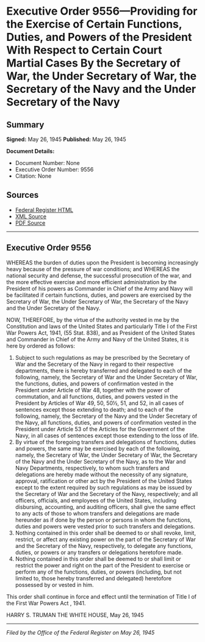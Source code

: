 # Executive Order 9556—Providing for the Exercise of Certain Functions, Duties, and Powers of the President With Respect to Certain Court Martial Cases By the Secretary of War, the Under Secretary of War, the Secretary of the Navy and the Under Secretary of the Navy

## Summary

**Signed:** May 26, 1945
**Published:** May 26, 1945

**Document Details:**
- Document Number: None
- Executive Order Number: 9556
- Citation: None

## Sources
- [Federal Register HTML](https://www.presidency.ucsb.edu/documents/executive-order-9556-providing-for-the-exercise-certain-functions-duties-and-powers-the)
- [XML Source](None)
- [PDF Source](None)

---

## Executive Order 9556

WHEREAS the burden of duties upon the President is becoming increasingly heavy because of the pressure of war conditions; and
WHEREAS the national security and defense, the successful prosecution of the war, and the more effective exercise and more efficient administration by the President of his powers as Commander in Chief of the Army and Navy will be facilitated if certain functions, duties, and powers are exercised by the Secretary of War, the Under Secretary of War, the Secretary of the Navy and the Under Secretary of the Navy.

NOW, THEREFORE, by the virtue of the authority vested in me by the Constitution and laws of the United States and particularly Title I of the First War Powers Act, 1941, (55 Stat. 838), and as President of the United States and Commander in Chief of the Army and Navy of the United States, it is here by ordered as follows:
1. Subject to such regulations as may be prescribed by the Secretary of War and the Secretary of the Navy in regard to their respective departments, there is hereby transferred and delegated to each of the following, namely, the Secretary of War and the Under Secretary of War, the functions, duties, and powers of confirmation vested in the President under Article of War 48, together with the power of commutation, and all functions, duties, and powers vested in the President by Articles of War 49, 50, 50½, 51, and 52, in all cases of sentences except those extending to death; and to each of the following, namely, the Secretary of the Navy and the Under Secretary of the Navy, all functions, duties, and powers of confirmation vested in the President under Article 53 of the Articles for the Government of the Navy, in all cases of sentences except those extending to the loss of life.
2. By virtue of the foregoing transfers and delegations of functions, duties and powers, the same may be exercised by each of the following, namely, the Secretary of War, the Under Secretary of War, the Secretary of the Navy and the Under Secretary of the Navy, as to the War and Navy Departments, respectively, to whom such transfers and delegations are hereby made without the necessity of any signature, approval, ratification or other act by the President of the United States except to the extent required by such regulations as may be issued by the Secretary of War and the Secretary of the Navy, respectively; and all officers, officials, and employees of the United States, including disbursing, accounting, and auditing officers, shall give the same effect to any acts of those to whom transfers and delegations are made hereunder as if done by the person or persons in whom the functions, duties and powers were vested prior to such transfers and delegations.
3. Nothing contained in this order shall be deemed to or shall revoke, limit, restrict, or affect any existing power on the part of the Secretary of War and the Secretary of the Navy, respectively, to delegate any functions, duties, or powers or any transfers or delegations heretofore made.
4. Nothing contained in this order shall be deemed to or shall limit or restrict the power and right on the part of the President to exercise or perform any of the functions, duties, or powers (including, but not limited to, those hereby transferred and delegated) heretofore possessed by or vested in him.

This order shall continue in force and effect until the termination of Title I of the First War Powers Act , 1941.

HARRY S. TRUMAN
THE WHITE HOUSE,
May 26, 1945

---

*Filed by the Office of the Federal Register on May 26, 1945*
